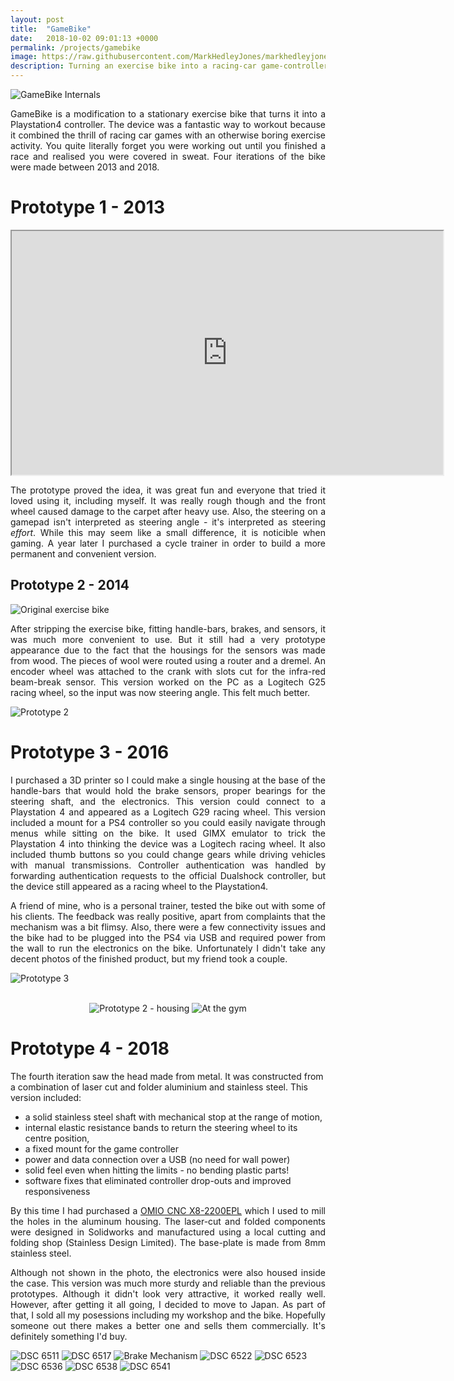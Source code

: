 ```yaml
---
layout: post
title:  "GameBike"
date:   2018-10-02 09:01:13 +0000
permalink: /projects/gamebike
image: https://raw.githubusercontent.com/MarkHedleyJones/markhedleyjones.github.io/master/media/GameBike/DSC_6517_resized.jpg
description: Turning an exercise bike into a racing-car game-controller
---
```

![GameBike Internals](https://raw.githubusercontent.com/MarkHedleyJones/markhedleyjones.github.io/master/media/GameBike/DSC_6517_resized.jpg)
<p style="text-align: justify;">GameBike is a modification to a stationary exercise bike that turns it into a Playstation4 controller. The device was a fantastic way to workout because it combined the thrill of racing car games with an otherwise boring exercise activity. You quite literally forget you were working out until you finished a race and realised you were covered in sweat. Four iterations of the bike were made between 2013 and 2018.</p>

# Prototype 1 - 2013

<p style="text-align: center;"><iframe src="https://www.youtube.com/embed/Iov8SzQ97aU?controls=1" width="690" height="390" allowfullscreen="allowfullscreen"></iframe></p>

<p style="text-align: justify;">The prototype proved the idea, it was great fun and everyone that tried it loved using it, including myself. It was really rough though and the front wheel caused damage to the carpet after heavy use. Also, the steering on a gamepad isn't interpreted as steering angle - it's interpreted as steering <em>effort</em>. While this may seem like a small difference, it is noticible when gaming. A year later I purchased a cycle trainer in order to build a more permanent and convenient version.</p>
<h2>Prototype 2 - 2014</h2>
<p><img src="https://raw.githubusercontent.com/MarkHedleyJones/markhedleyjones.github.io/master/media/GameBike/DSC_4922_cropped.jpg" alt="Original exercise bike"></p>
<p style="text-align: justify;">After stripping the exercise bike, fitting handle-bars, brakes, and sensors, it was much more convenient to use. But it still had a very prototype appearance due to the fact that the housings for the sensors was made from wood. The pieces of wool were routed using a router and a dremel. An encoder wheel was attached to the crank with slots cut for the infra-red beam-break sensor. This version worked on the PC as a Logitech G25 racing wheel, so the input was now steering angle. This felt much better.</p>

<p><img src="https://raw.githubusercontent.com/MarkHedleyJones/markhedleyjones.github.io/master/media/GameBike/IMG_20150624_181520.jpg" alt="Prototype 2"></p>

# Prototype 3 - 2016

<p style="text-align: justify;">I purchased a 3D printer so I could make a single housing at the base of the handle-bars that would hold the brake sensors, proper bearings for the steering shaft, and the electronics. This version could connect to a Playstation 4 and appeared as a Logitech G29 racing wheel. This version included a mount for a PS4 controller so you could easily navigate through menus while sitting on the bike. It used GIMX emulator to trick the Playstation 4 into thinking the device was a Logitech racing wheel. It also included thumb buttons so you could change gears while driving vehicles with manual transmissions. Controller authentication was handled by forwarding authentication requests to the official Dualshock controller, but the device still appeared as a racing wheel to the Playstation4.</p>
<p style="text-align: justify;">A friend of mine, who is a personal trainer, tested the bike out with some of his clients. The feedback was really positive, apart from complaints that the mechanism was a bit flimsy. Also, there were a few connectivity issues and the bike had to be plugged into the PS4 via USB and required power from the wall to run the electronics on the bike. Unfortunately I didn't take any decent photos of the finished product, but my friend took a couple.</p>
<p><img src="https://raw.githubusercontent.com/MarkHedleyJones/markhedleyjones.github.io/master/media/GameBike/photo_2017-04-27_10-04-56.jpg" alt="Prototype 3"><br><br></p>
<p style="text-align: center;">
  <img style="text-align: center;" src="https://raw.githubusercontent.com/MarkHedleyJones/markhedleyjones.github.io/master/media/GameBike/front-view.jpg" alt="Prototype 2 - housing">
  <img style="text-align: center;" src="https://raw.githubusercontent.com/MarkHedleyJones/markhedleyjones.github.io/master/media/GameBike/gym-view.jpg" alt="At the gym">
</p>

# Prototype 4 - 2018

<p>The fourth iteration saw the head made from metal. It was constructed from a combination of laser cut and folder aluminium and stainless steel. This version included:</p>
<ul>
<li>a solid stainless steel shaft with mechanical stop at the range of motion,</li>
<li>internal elastic resistance bands to return the steering wheel to its centre position,</li>
<li>a fixed mount for the game controller</li>
<li>power and data connection over a USB (no need for wall power)</li>
<li>solid feel even when hitting the limits - no bending plastic parts!</li>
<li>software fixes that eliminated controller drop-outs and improved responsiveness</li>
</ul>

<p style="text-align: justify;">
  By this time I had purchased a <a style="text-align: justify;" href="https://www.omiocnc.com/products/x8-2200epl.html">OMIO CNC X8-2200EPL</a> which I used to mill the holes in the aluminum housing. The laser-cut and folded components were designed in Solidworks and manufactured using a local cutting and folding shop (Stainless Design Limited). The base-plate is made from 8mm stainless steel.
</p>
<p style="text-align: justify;">
  Although not shown in the photo, the electronics were also housed inside the case. This version was much more sturdy and reliable than the previous prototypes. Although it didn't look very attractive, it worked really well.  However, after getting it all going, I decided to move to Japan. As part of that, I sold all my posessions including my workshop and the bike. Hopefully someone out there makes a better one and sells them commercially. It's definitely something I'd buy.
</p>
<p>
  <img src="https://raw.githubusercontent.com/MarkHedleyJones/markhedleyjones.github.io/master/media/GameBike/DSC_6511.jpg" alt="DSC 6511">
  <img src="https://raw.githubusercontent.com/MarkHedleyJones/markhedleyjones.github.io/master/media/GameBike/DSC_6517.jpg" alt="DSC 6517">
  <img src="https://raw.githubusercontent.com/MarkHedleyJones/markhedleyjones.github.io/master/media/GameBike/mechanism-moving.gif" alt="Brake Mechanism">
  <img src="https://raw.githubusercontent.com/MarkHedleyJones/markhedleyjones.github.io/master/media/GameBike/DSC_6522.jpg" alt="DSC 6522">
  <img src="https://raw.githubusercontent.com/MarkHedleyJones/markhedleyjones.github.io/master/media/GameBike/DSC_6523.jpg" alt="DSC 6523">
  <img src="https://raw.githubusercontent.com/MarkHedleyJones/markhedleyjones.github.io/master/media/GameBike/DSC_6536.jpg" alt="DSC 6536">
  <img src="https://raw.githubusercontent.com/MarkHedleyJones/markhedleyjones.github.io/master/media/GameBike/DSC_6538.jpg" alt="DSC 6538">
  <img src="https://raw.githubusercontent.com/MarkHedleyJones/markhedleyjones.github.io/master/media/GameBike/DSC_6541.jpg" alt="DSC 6541"></p>
<div id="disqus_thread"> </div>

